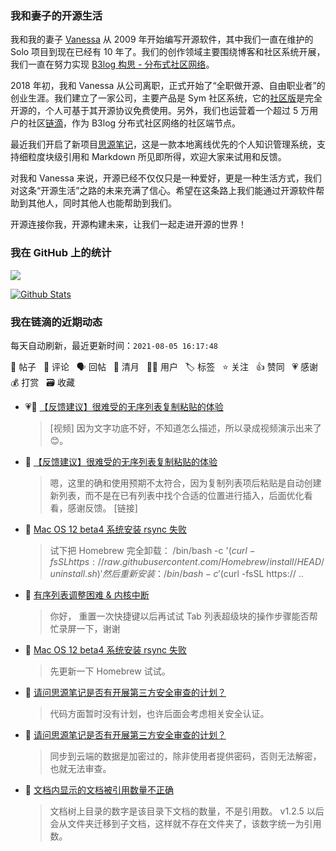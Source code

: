 ### 我和妻子的开源生活

我和我的妻子 [Vanessa](https://github.com/Vanessa219) 从 2009 年开始编写开源软件，其中我们一直在维护的 Solo 项目到现在已经有 10 年了。我们的创作领域主要围绕博客和社区系统开展，我们一直在努力实现 [B3log 构思 - 分布式社区网络](https://ld246.com/article/1546941897596)。

2018 年初，我和 Vanessa 从公司离职，正式开始了“全职做开源、自由职业者”的创业生涯。我们建立了一家公司，主要产品是 Sym 社区系统，它的[社区版](https://github.com/88250/symphony)是完全开源的，个人可基于其开源协议免费使用。另外，我们也运营着一个超过 5 万用户的社区[链滴](https://ld246.com)，作为 B3log 分布式社区网络的社区端节点。

最近我们开启了新项目[思源笔记](https://github.com/siyuan-note/siyuan)，这是一款本地离线优先的个人知识管理系统，支持细粒度块级引用和 Markdown 所见即所得，欢迎大家来试用和反馈。

对我和 Vanessa 来说，开源已经不仅仅只是一种爱好，更是一种生活方式，我们对这条“开源生活”之路的未来充满了信心。希望在这条路上我们能通过开源软件帮助到其他人，同时其他人也能帮助到我们。

开源连接你我，开源构建未来，让我们一起走进开源的世界！

### 我在 GitHub 上的统计

<a title="Hits" target="_blank" href="https://github.com/88250/88250"><img src="https://hits.b3log.org/88250/88250.svg"></a>

[![Github Stats](https://github-readme-stats.vercel.app/api?username=88250&theme=tokyonight&show_icons=true)](https://github.com/88250)

<!--events start -->

### 我在链滴的近期动态

每天自动刷新，最近更新时间：`2021-08-05 16:17:48`

📝 帖子 &nbsp; 💬 评论 &nbsp; 🗣 回帖 &nbsp; 🌙 清月 &nbsp; 👨‍💻 用户 &nbsp; 🏷️ 标签 &nbsp; ⭐️ 关注 &nbsp; 👍 赞同 &nbsp; 💗 感谢 &nbsp; 💰 打赏 &nbsp; 🗃 收藏

* 💗📝 [【反馈建议】很难受的无序列表复制粘贴的体验](https://ld246.com/article/1628135252007)

  > [视频] 因为文字功底不好，不知道怎么描述，所以录成视频演示出来了 😊。
* 💬 [【反馈建议】很难受的无序列表复制粘贴的体验](https://ld246.com/article/1628135252007/comment/1628136143624#comments)

  > 嗯，这里的确和使用预期不太符合，因为复制列表项后粘贴是自动创建新列表，而不是在已有列表中找个合适的位置进行插入，后面优化看看，感谢反馈。 [链接]
* 💬 [Mac OS 12 beta4 系统安装 rsync 失败](https://ld246.com/article/1628133006177/comment/1628135893597#comments)

  > 试下把 Homebrew 完全卸载： /bin/bash -c '$(curl -fsSL https://raw.githubusercontent.com/Homebrew/install/HEAD/uninstall.sh)' 然后重新安装： /bin/bash -c '$(curl -fsSL https:// ..
* 💬 [有序列表调整困难 &amp; 内核中断](https://ld246.com/article/1628130474806/comment/1628133312001#comments)

  > 你好， 重置一次快捷键以后再试试 Tab 列表超级块的操作步骤能否帮忙录屏一下，谢谢
* 💬 [Mac OS 12 beta4 系统安装 rsync 失败](https://ld246.com/article/1628133006177/comment/1628133214679#comments)

  > 先更新一下 Homebrew 试试。
* 💬 [请问思源笔记是否有开展第三方安全审查的计划？](https://ld246.com/article/1628082030880/comment/1628132822260#comments)

  > 代码方面暂时没有计划，也许后面会考虑相关安全认证。
* 💬 [请问思源笔记是否有开展第三方安全审查的计划？](https://ld246.com/article/1628082030880/comment/1628121865128#comments)

  > 同步到云端的数据是加密过的，除非使用者提供密码，否则无法解密，也就无法审查。
* 💬 [文档内显示的文档被引用数量不正确](https://ld246.com/article/1628096130042/comment/1628121248947#comments)

  > 文档树上目录的数字是该目录下文档的数量，不是引用数。 v1.2.5 以后会从文件夹迁移到子文档，这样就不存在文件夹了，该数字统一为引用数。


<!--events end -->
